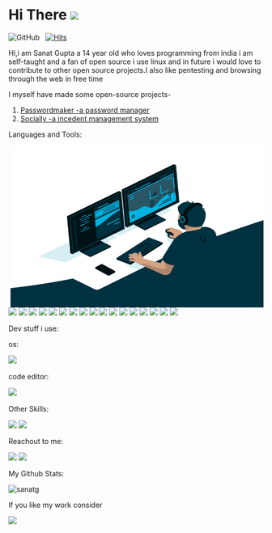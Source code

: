 

# Hi There <img src="https://media.giphy.com/media/hvRJCLFzcasrR4ia7z/giphy.gif" width="30px">
![GitHub](https://img.shields.io/github/followers/sanatg?label=Follow%20Me%21&style=social) &nbsp;
[![Hits](https://hits.seeyoufarm.com/api/count/incr/badge.svg?url=https%3A%2F%2Fgithub.com%2Fsanatg&count_bg=%2379C83D&title_bg=%23555555&icon=&icon_color=%23E7E7E7&title=Profile+views&edge_flat=false)](https://github.com/sanatg/sanatg)

Hi,i am Sanat Gupta a 14 year old who loves programming from india i am self-taught and a fan of open source
i use linux and in future i would love to contribute to other open source projects.I also like pentesting and browsing through the web in free time

I myself have made some open-source projects-
1. [Passwordmaker -a password manager](https://github.com/sanatg/passwordmaker.in-2)
1. [Socially -a incedent management system](https://github.com/sanatg/socially)


Languages and Tools:

<img align="right" alt="GIF" src="https://raw.githubusercontent.com/sanatg/sanatg/master/code.gif" width="500" height="320" />


<img src="https://img.shields.io/badge/CSS-blue?style=for-the-badge&logo=css3&logoColor=F7DF1E"> <img src="https://img.shields.io/badge/HTML5-E34F26?style=for-the-badge&logo=html5&logoColor=white"> <img src="https://img.shields.io/badge/JavaScript-323330?style=for-the-badge&logo=javascript&logoColor=F7DF1E"> <img src="https://img.shields.io/badge/react.js-cyan?style=for-the-badge&logo=react&logoColor=blue"> 
<img src="https://img.shields.io/badge/NODE.JS-green?style=for-the-badge&logo=node.js&logoColor=darkgreen"> <img src="https://img.shields.io/badge/php-6b9ff2?style=for-the-badge&logo=php&logoColor=black"> <img src="https://img.shields.io/badge/Firebase-yellow?style=for-the-badge&logo=FIREBASE&logoColor=orange"> 
<img src="https://img.shields.io/badge/Python-3776AB?style=for-the-badge&logo=python&logoColor=yellow"> <img src="https://img.shields.io/badge/C%20language-0175C2?style=for-the-badge&logo=c&logoColor=white"> <img src="https://img.shields.io/badge/electron.js-656669?style=for-the-badge&logo=electron&logoColor=cyan">
<img src="https://img.shields.io/badge/react native-323330?style=for-the-badge&logo=react&logoColor=blue"> <img src="https://img.shields.io/badge/Babel-black?style=for-the-badge&logo=babel&logoColor=yellow">
<img src="https://img.shields.io/badge/Bash%20Scripting-000000?style=for-the-badge&logo=markdown&logoColor=white"> <img src="https://img.shields.io/badge/Markdown-000000?style=for-the-badge&logo=markdown&logoColor=white"> 
<img src="https://img.shields.io/badge/Bash%20Scripting-000000?style=for-the-badge&logo=markdown&logoColor=white"> <img src="https://img.shields.io/badge/Bitbucket-blue?style=for-the-badge&logo=bitbucket&logoColor=white"> 
<img src="https://img.shields.io/badge/git-ffffff?style=for-the-badge&logo=git&logoColor=orange"> 



Dev stuff i use:

os: 

<img src="https://img.shields.io/badge/linux mint-green?style=for-the-badge&logo=linux&logoColor=white">

code editor:

<img src="https://img.shields.io/badge/Vscodium-blue?style=for-the-badge&logo=&logoColor=white">


Other Skills:

<img src="https://img.shields.io/badge/Hacking-ffffff?style=for-the-badge&logo=hacking&logoColor=white"> <img src="https://img.shields.io/badge/Youtuber-red?style=for-the-badge&logo=youtube&logoColor=white">

Reachout to me:

<a href = "mailto:sanatasgsih@gmail.com"><img src="https://img.shields.io/badge/Gmail-D14836?style=for-the-badge&logo=gmail&logoColor=white"></a>  <a href ="mailto:sanatasgsih@protonmail.com"><img src ="https://img.shields.io/badge/ProtonMail-8B89CC?style=for-the-badge&logo=protonmail&logoColor=white"></a>

My Github Stats:

<p align="left"> <img src="https://github-readme-stats.vercel.app/api?username=sanatg&show_icons=true&theme=gotham" alt="sanatg" />

If you like my work consider 

<a href="https://www.buymeacoffee.com/sanatg"><img src="https://img.buymeacoffee.com/button-api/?text=Supporting me&emoji=&slug=sanatg&button_colour=FFDD00&font_colour=000000&font_family=Poppins&outline_colour=000000&coffee_colour=ffffff"></a>
